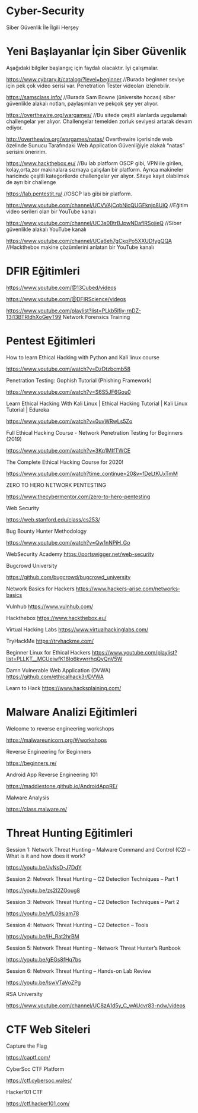 # Cyber-Security
Siber Güvenlik İle İlgili Herşey
# Yeni Başlayanlar İçin Siber Güvenlik
Aşağıdaki bilgiler başlangıç için faydalı olacaktır. İyi çalışmalar.
 
https://www.cybrary.it/catalog/?level=beginner //Burada beginner seviye için pek çok video serisi var. Penetration Tester videoları izlenebilir.
 
https://samsclass.info/ //Burada Sam Bowne (üniversite hocası) siber güvenlikle alakalı notları, paylaşımları ve pekçok şey yer alıyor.
 
https://overthewire.org/wargames/ //Bu sitede çeşitli alanlarda uygulamalı challengelar yer alıyor. Challengelar temelden zorluk seviyesi artarak devam ediyor.
 
http://overthewire.org/wargames/natas/  Overthewire içerisinde web özelinde Sunucu Tarafındaki Web Application Güvenliğiyle alakalı “natas” serisini öneririm. 
 
https://www.hackthebox.eu/ //Bu lab platform OSCP gibi, VPN ile girilen, kolay,orta,zor makinalara sızmaya çalışılan bir platform. Ayrıca makineler haricinde çeşitli kategorilerde challengelar yer alıyor. Siteye kayıt olabilmek de ayrı bir challenge 
 
https://lab.pentestit.ru/ //OSCP lab gibi bir platform.
 
https://www.youtube.com/channel/UCVVAjCqbNlcQUGFknjp8UiQ //Eğitim video serileri olan bir YouTube kanalı

https://www.youtube.com/channel/UC3s0BtrBJpwNDaflRSoiieQ //Siber güvenlikle alakalı YouTube kanalı

https://www.youtube.com/channel/UCa6eh7gCkpPo5XXUDfygQQA //Hackthebox makine çözümlerini anlatan bir YouTube kanalı

# DFIR Eğitimleri

https://www.youtube.com/@13Cubed/videos

https://www.youtube.com/@DFIRScience/videos

https://www.youtube.com/playlist?list=PLkb5lfjv-rnDZ-13i13BTRIdhXoGeyT99     Network Forensics Training

# Pentest Eğitimleri
How to learn Ethical Hacking with Python and Kali linux course

https://www.youtube.com/watch?v=DzDtzbcmb58

Penetration Testing: Gophish Tutorial (Phishing Framework)

https://www.youtube.com/watch?v=S6S5JF6Gou0

Learn Ethical Hacking With Kali Linux | Ethical Hacking Tutorial | Kali Linux Tutorial | Edureka

https://www.youtube.com/watch?v=0uvWRwLs5Zo

Full Ethical Hacking Course - Network Penetration Testing for Beginners (2019)

https://www.youtube.com/watch?v=3Kq1MIfTWCE

The Complete Ethical Hacking Course for 2020!

https://www.youtube.com/watch?time_continue=20&v=fDeLtKUxTmM

ZERO TO HERO NETWORK PENTESTING

https://www.thecybermentor.com/zero-to-hero-pentesting

Web Security

https://web.stanford.edu/class/cs253/

Bug Bounty Hunter Methodology

https://www.youtube.com/watch?v=Qw1nNPiH_Go

WebSecurity Academy 
https://portswigger.net/web-security

Bugcrowd University

https://github.com/bugcrowd/bugcrowd_university

Network Basics for Hackers
https://www.hackers-arise.com/networks-basics

Vulnhub
https://www.vulnhub.com/

Hackthebox
https://www.hackthebox.eu/

Virtual Hacking Labs
https://www.virtualhackinglabs.com/

TryHackMe 
https://tryhackme.com/

Beginner Linux for Ethical Hackers
https://www.youtube.com/playlist?list=PLLKT__MCUeiwfK18Io6kvwrrhqQyQnV5W

Damn Vulnerable Web Application (DVWA) 
https://github.com/ethicalhack3r/DVWA

Learn to Hack
https://www.hacksplaining.com/

# Malware Analizi Eğitimleri
Welcome to reverse engineering workshops

https://malwareunicorn.org/#/workshops

Reverse Engineering for Beginners

https://beginners.re/

Android App Reverse Engineering 101

https://maddiestone.github.io/AndroidAppRE/

Malware Analysis

https://class.malware.re/

# Threat Hunting Eğitimleri

Session 1: Network Threat Hunting – Malware Command and Control (C2) – What is it and how does it work?

https://youtu.be/JvNsD-J7DdY 

Session 2: Network Threat Hunting – C2 Detection Techniques – Part 1

https://youtu.be/zs2l2ZOoug8 

Session 3: Network Threat Hunting – C2 Detection Techniques – Part 2

https://youtu.be/yfL09siam78

Session 4: Network Threat Hunting – C2 Detection – Tools

https://youtu.be/IH_Rat2hrBM

Session 5: Network Threat Hunting – Network Threat Hunter’s Runbook

https://youtu.be/gEGs8fHq7bs

Session 6: Network Threat Hunting – Hands-on Lab Review

https://youtu.be/lswVTaVoZPg

RSA University

https://www.youtube.com/channel/UC8zA1d5y_C_wAUcvr83-ndw/videos

# CTF Web Siteleri

Capture the Flag

https://captf.com/

CyberSoc CTF Platform

https://ctf.cybersoc.wales/

Hacker101 CTF

https://ctf.hacker101.com/
